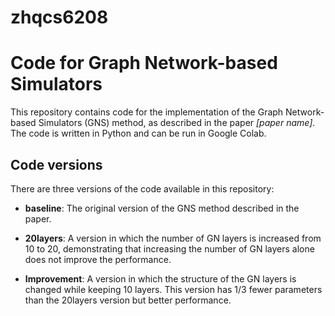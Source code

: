 # zhqcs6208
# Code for Graph Network-based Simulators

This repository contains code for the implementation of the Graph Network-based Simulators (GNS) method, as described in the paper *[paper name]*. The code is written in Python and can be run in Google Colab. 

## Code versions

There are three versions of the code available in this repository:

- **baseline**: The original version of the GNS method described in the paper.

- **20layers**: A version in which the number of GN layers is increased from 10 to 20, demonstrating that increasing the number of GN layers alone does not improve the performance.

- **Improvement**: A version in which the structure of the GN layers is changed while keeping 10 layers. This version has 1/3 fewer parameters than the 20layers version but better performance.
